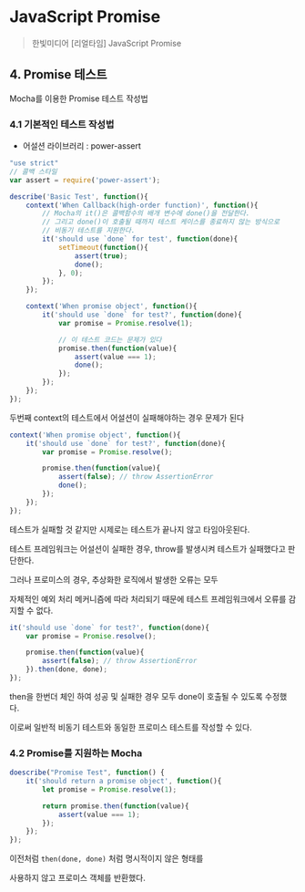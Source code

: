 # JavaScript Promise
> 한빛미디어 [리얼타임] JavaScript Promise

## 4. Promise 테스트

Mocha를 이용한 Promise 테스트 작성법

### 4.1 기본적인 테스트 작성법

- 어설션 라이브러리 : power-assert

```javascript
"use strict"
// 콜백 스타일
var assert = require('power-assert');

describe('Basic Test', function(){
    context('When Callback(high-order function)', function(){
        // Mocha의 it()은 콜백함수의 배개 변수에 done()을 전달한다.
        // 그리고 done()이 호출될 때까지 테스트 케이스를 종료하지 않는 방식으로
        // 비동기 테스트를 지원한다.
        it('should use `done` for test', function(done){
            setTimeout(function(){
                assert(true);
                done();
            }, 0);
        });
    });

    context('When promise object', function(){
        it('should use `done` for test?', function(done){
            var promise = Promise.resolve(1);

            // 이 테스트 코드는 문제가 있다
            promise.then(function(value){
                assert(value === 1);
                done();
            });
        });
    });
});
```

두번째 context의 테스트에서 어설션이 실패해야하는 경우 문제가 된다

```javascript
context('When promise object', function(){
    it('should use `done` for test?', function(done){
        var promise = Promise.resolve();

        promise.then(function(value){
            assert(false); // throw AssertionError
            done();
        });
    });
});
```

테스트가 실패할 것 같지만 시제로는 테스트가 끝나지 않고 타임아웃된다.

테스트 프레임워크는 어설션이 실패한 경우, throw를 발생시켜 테스트가 실패했다고 판단한다.

그러나 프로미스의 경우, 추상화한 로직에서 발생한 오류는 모두

자체적인 예외 처리 메커니즘에 따라 처리되기 때문에 테스트 프레임워크에서 오류를 감지할 수 없다.

```javascript
it('should use `done` for test?', function(done){
    var promise = Promise.resolve();

    promise.then(function(value){
        assert(false); // throw AssertionError
    }).then(done, done);
});
```

then을 한번더 체인 하여 성공 및 실패한 경우 모두 done이 호출될 수 있도록 수정했다.

이로써 일반적 비동기 테스트와 동일한 프로미스 테스트를 작성할 수 있다.



### 4.2 Promise를 지원하는 Mocha

```javascript
doescribe("Promise Test", function() {
    it('should return a promise object', function(){
        let promise = Promise.resolve(1);

        return promise.then(function(value){
            assert(value === 1);
        });
    });
});
```

이전처럼 `then(done, done)` 처럼 명시적이지 않은 형태를

사용하지 않고 프로미스 객체를 반환했다. 